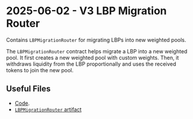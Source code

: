 # 2025-06-02 - V3 LBP Migration Router

Contains `LBPMigrationRouter` for migrating LBPs into new weighted pools. 

The `LBPMigrationRouter` contract helps migrate a LBP into a new weighted pool. It first creates a new weighted pool with custom weights. 
Then, it withdraws liquidity from the LBP proportionally and uses the received tokens to join the new pool.

## Useful Files

- [Code](https://github.com/balancer/balancer-v3-monorepo/commit/f2c6974b4f3b503422ca99061df2af559970f135).
- [`LBPMigrationRouter` artifact](./artifact/LBPMigrationRouter.json)
